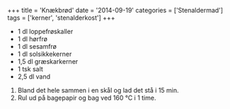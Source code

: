 +++
title = 'Knækbrød'
date = '2014-09-19'
categories = ['Stenaldermad']
tags = ['kerner', 'stenalderkost']
+++

- 1 dl loppefrøskaller
- 1 dl hørfrø
- 1 dl sesamfrø
- 1 dl solsikkekerner
- 1,5 dl græskarkerner
- 1 tsk salt
- 2,5 dl vand

1. Bland det hele sammen i en skål og lad det stå i 15 min.
2. Rul ud på bagepapir og bag ved 160 °C i 1 time.
